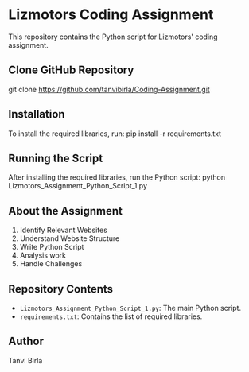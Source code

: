 # Lizmotors Coding Assignment

This repository contains the Python script for Lizmotors' coding assignment.
## Clone GitHub Repository
git clone https://github.com/tanvibirla/Coding-Assignment.git

## Installation

To install the required libraries, run: pip install -r requirements.txt


## Running the Script

After installing the required libraries, run the Python script: python Lizmotors_Assignment_Python_Script_1.py


## About the Assignment

1. Identify Relevant Websites
2. Understand Website Structure
3. Write Python Script
4. Analysis work 
5. Handle Challenges

## Repository Contents

- `Lizmotors_Assignment_Python_Script_1.py`: The main Python script.
- `requirements.txt`: Contains the list of required libraries.

## Author

Tanvi Birla
